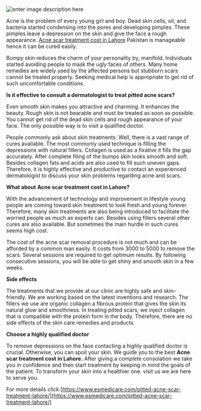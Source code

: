 ![enter image description here](https://i.ibb.co/GxJ6nsp/imaaaaa.png)

Acne is the problem of every young girl and boy. Dead skin cells, oil, and bacteria started condensing into the pores and developing pimples. These pimples leave a depression on the skin and give the face a rough appearance. [Acne scar treatment cost in Lahore](https://www.esmedicare.com/pitted-acne-scar-treatment-lahore/)  Pakistan is manageable hence it can be cured easily.

Bumpy skin reduces the charm of your personality by, manifold. Individuals started avoiding people to mask the ugly faces of others. Many home remedies are widely used by the affected persons but stubborn scars cannot be treated properly. Seeking medical help is appropriate to get rid of such uncomfortable conditions.

**Is it effective to consult a dermatologist to treat pitted acne scars?**

Even smooth skin makes you attractive and charming. It enhances the beauty. Rough skin is not bearable and must be treated as soon as possible. You cannot get rid of the dead skin cells and rough appearance of your face. The only possible way is to visit a qualified doctor.

People commonly ask about skin treatments. Well, there is a vast range of cures available. The most commonly used technique is filling the depressions with natural fillers. Collagen is used as a fixative it fills the gap accurately. After complete filing of the bumps skin looks smooth and soft. Besides collagen fats and acids are also used to fill such uneven gaps. Therefore, it is highly effective and productive to contact an experienced dermatologist to discuss your skin problems regarding acne and scars.

**What about** **Acne scar treatment cost in Lahore?**

With the advancement of technology and improvement in lifestyle young people are coming toward skin treatment to look fresh and young forever. Therefore, many skin treatments are also being introduced to facilitate the worried people as much as experts can. Besides using fillers several other cures are also available. But sometimes the main hurdle in such cures seems high cost.

The cost of the acne scar removal procedure is not much and can be afforded by a common man easily. It costs from 3000 to 5000 to remove the scars. Several sessions are required to get optimum results. By following consecutive sessions, you will be able to get shiny and smooth skin in a few weeks.

**Side effects**

The treatments that we provide at our clinic are highly safe and skin-friendly. We are working based on the latest inventions and research. The fillers we use are organic collagen a fibrous protein that gives the skin its natural glow and smoothness. In treating pitted scars, we inject collagen that is compatible with the protein form in the body. Therefore, there are no side effects of the skin care remedies and products.

**Choose a highly qualified doctor**

To remove depressions on the face contacting a highly qualified doctor is crucial. Otherwise, you can spoil your skin.  We guide you to the best **Acne scar treatment cost in Lahore.** After giving a complete consolation we take you in confidence and then start treatment by keeping in mind the goals of the patient. To transform your skin into a healthier one. visit us we are here to serve you.

For more details click [https://www.esmedicare.com/pitted-acne-scar-treatment-lahore/](https://www.esmedicare.com/pitted-acne-scar-treatment-lahore/)
